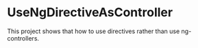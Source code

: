 UseNgDirectiveAsController
==========================

This project shows that how to use directives rather than use ng-controllers.
